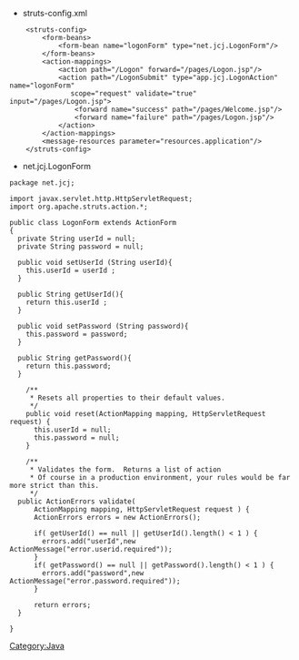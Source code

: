   - struts-config.xml

<!-- end list -->

```
    <struts-config>
        <form-beans>
            <form-bean name="logonForm" type="net.jcj.LogonForm"/>
        </form-beans>
        <action-mappings>
            <action path="/Logon" forward="/pages/Logon.jsp"/>
            <action path="/LogonSubmit" type="app.jcj.LogonAction" name="logonForm"
               scope="request" validate="true" input="/pages/Logon.jsp">
                <forward name="success" path="/pages/Welcome.jsp"/>
                <forward name="failure" path="/pages/Logon.jsp"/>
            </action>
        </action-mappings>
        <message-resources parameter="resources.application"/>
    </struts-config>
```

  - net.jcj.LogonForm

<!-- end list -->

    package net.jcj;

    import javax.servlet.http.HttpServletRequest;
    import org.apache.struts.action.*;

    public class LogonForm extends ActionForm
    {
      private String userId = null;
      private String password = null;

      public void setUserId (String userId){
        this.userId = userId ;
      }

      public String getUserId(){
        return this.userId ;
      }

      public void setPassword (String password){
        this.password = password;
      }

      public String getPassword(){
        return this.password;
      }

        /**
         * Resets all properties to their default values.
         */
        public void reset(ActionMapping mapping, HttpServletRequest request) {
          this.userId = null;
          this.password = null;
        }

        /**
         * Validates the form.  Returns a list of action
         * Of course in a production environment, your rules would be far more strict than this.
         */
      public ActionErrors validate(
          ActionMapping mapping, HttpServletRequest request ) {
          ActionErrors errors = new ActionErrors();

          if( getUserId() == null || getUserId().length() < 1 ) {
            errors.add("userId",new ActionMessage("error.userid.required"));
          }
          if( getPassword() == null || getPassword().length() < 1 ) {
            errors.add("password",new ActionMessage("error.password.required"));
          }

          return errors;
      }

    }

[Category:Java](Category:Java "wikilink")